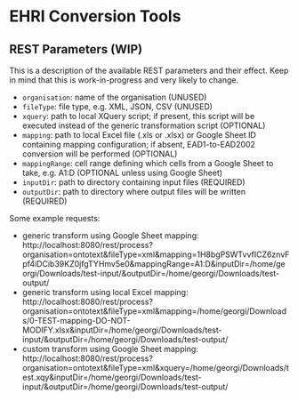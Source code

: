 # EHRI Conversion Tools

## REST Parameters (WIP)
This is a description of the available REST parameters and their effect. Keep in mind that this is work-in-progress and very likely to change.
* `organisation`: name of the organisation (UNUSED)
* `fileType`: file type, e.g. XML, JSON, CSV (UNUSED)
* `xquery`: path to local XQuery script; if present, this script will be executed instead of the generic transformation script (OPTIONAL)
* `mapping`: path to local Excel file (.xls or .xlsx) or Google Sheet ID containing mapping configuration; if absent, EAD1-to-EAD2002 conversion will be performed (OPTIONAL)
* `mappingRange`: cell range defining which cells from a Google Sheet to take, e.g. A1:D (OPTIONAL unless using Google Sheet)
* `inputDir`: path to directory containing input files (REQUIRED)
* `outputDir`: path to directory where output files will be written (REQUIRED)

Some example requests:
* generic transform using Google Sheet mapping: http://localhost:8080/rest/process?organisation=ontotext&fileType=xml&mapping=1H8bgPSWTvvfICZ6znvFpf4iDCib39KZ0jfgTYHmv5e0&mappingRange=A1:D&inputDir=/home/georgi/Downloads/test-input/&outputDir=/home/georgi/Downloads/test-output/
* generic transform using local Excel mapping: http://localhost:8080/rest/process?organisation=ontotext&fileType=xml&mapping=/home/georgi/Downloads/0-TEST-mapping-DO-NOT-MODIFY.xlsx&inputDir=/home/georgi/Downloads/test-input/&outputDir=/home/georgi/Downloads/test-output/
* custom transform using Google Sheet mapping: http://localhost:8080/rest/process?organisation=ontotext&fileType=xml&xquery=/home/georgi/Downloads/test.xqy&inputDir=/home/georgi/Downloads/test-input/&outputDir=/home/georgi/Downloads/test-output/
